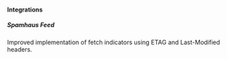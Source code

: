 #### Integrations
##### Spamhaus Feed
Improved implementation of fetch indicators using ETAG and Last-Modified headers.
